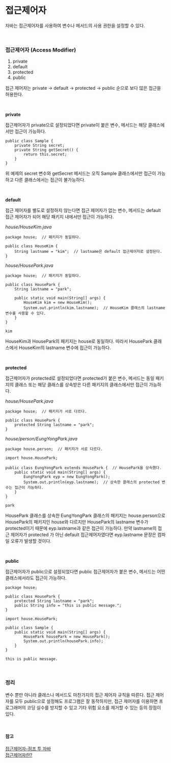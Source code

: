 # 접근제어자

자바는 접근제어자를 사용하여 변수나 메서드의 사용 권한을 설정할 수 있다.

<br>

### 접근제어자 (Access Modifier)

1. private
2. default
3. protected
4. public
   
접근 제어자는 private -> default -> protected -> public 순으로 보다 많은 접근을 허용한다.

<br>

**private**

접근제어자가 private으로 설정되었다면 private이 붙은 변수, 메서드는 해당 클래스에서만 접근이 가능하다.

```
public class Sample {
    private String secret;
    private String getSecret() {
        return this.secret;
    }
}
```

위 예제의 secret 변수와 getSecret 메서드는 오직 Sample 클래스에서만 접근이 가능하고 다른 클래스에서는 접근이 불가능하다.

<br>

**default**

접근 제어자를 별도로 설정하지 않는다면 접근 제어자가 없는 변수, 메서드는 default 접근 제어자가 되어 해당 패키지 내에서만 접근이 가능하다.

*house/HouseKim.java*
```
package house;  // 패키지가 동일하다.

public class HouseKim {
    String lastname = "kim";  // lastname은 default 접근제어자로 설정된다.
}

```
*house/HousePark.java*
```
package house;  // 패키지가 동일하다.

public class HousePark {
    String lastname = "park";

    public static void main(String[] args) {
        HouseKim kim = new HouseKim();
        System.out.println(kim.lastname);  // HouseKim 클래스의 lastname 변수를 사용할 수 있다.
    }
}
```

```
kim
```

HouseKim과 HousePark의 패키지는 house로 동일하다. 따라서 HousePark 클래스에서 HouseKim의 lastname 변수에 접근이 가능하다.

<br>

**protected**

접근제어자가 protected로 설정되었다면 protected가 붙은 변수, 메서드는 동일 패키지의 클래스 또는 해당 클래스를 상속받은 다른 패키지의 클래스에서만 접근이 가능하다.

*house/HousePark.java*
```
package house;  // 패키지가 서로 다르다.

public class HousePark {
    protected String lastname = "park";
}
```

*house/person/EungYongPark.java*
```
package house.person;  // 패키지가 서로 다르다.

import house.HousePark;

public class EungYongPark extends HousePark {  // HousePark을 상속했다.
    public static void main(String[] args) {
        EungYongPark eyp = new EungYongPark();
        System.out.println(eyp.lastname);  // 상속한 클래스의 protected 변수는 접근이 가능하다.
    }
}
```

```
park
```

HousePark 클래스를 상속한 EungYongPark 클래스의 패키지는 house.person으로 HousePark의 패키지인 house와 다르지만 HousePark의 lastname 변수가 protected이기 때문에 eyp.lastname과 같은 접근이 가능하다. 만약 lastname의 접근 제어자가 protected 가 아닌 default 접근제어자였다면 eyp.lastname 문장은 컴파일 오류가 발생할 것이다.

<br>

**public**

접근제어자가 public으로 설정되었다면 public 접근제어자가 붙은 변수, 메서드는 어떤 클래스에서라도 접근이 가능하다.

```
package house;

public class HousePark {
    protected String lastname = "park";
    public String info = "this is public message.";
}
```

```
import house.HousePark;

public class Sample {
    public static void main(String[] args) {
        HousePark housePark = new HousePark();
        System.out.println(housePark.info);
    }
}
```

```
this is public message.
```

<br>

### 정리

변수 뿐만 아니라 클래스나 메서드도 마찬가지의 접근 제어자 규칙을 따른다. 접근 제어자를 모두 public으로 설정해도 프로그램은 잘 동작하지만, 접근 제어자를 이용하면 프로그래머의 코딩 실수를 방지할 수 있고 기타 위험 요소를 제거할 수 있는 등의 장점이 있다.

<br>

#### 참고
[접근제어자-점프 투 자바](https://wikidocs.net/232)  
[접근제어자란?](https://gyoogle.dev/blog/interview/%EC%96%B8%EC%96%B4.html#%E1%84%8C%E1%85%A5%E1%86%B8%E1%84%80%E1%85%B3%E1%86%AB-%E1%84%8C%E1%85%A6%E1%84%8B%E1%85%A5%E1%84%8C%E1%85%A1%E1%84%85%E1%85%A1%E1%86%AB-access-modifier)